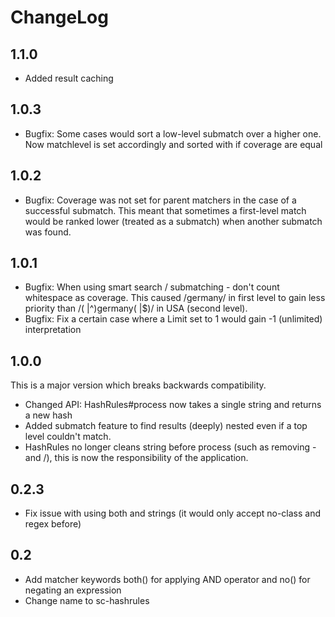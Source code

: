
# ChangeLog

## 1.1.0

* Added result caching

## 1.0.3

* Bugfix: Some cases would sort a low-level submatch over a higher one. Now matchlevel is set accordingly and sorted with if coverage are equal

## 1.0.2

* Bugfix: Coverage was not set for parent matchers in the case of a successful submatch. This meant that sometimes a first-level match would be ranked lower (treated as a submatch) when another submatch was found.

## 1.0.1

* Bugfix: When using smart search / submatching - don't count whitespace as coverage. This caused /germany/ in first level to gain less priority than /( |^)germany( |$)/ in USA (second level).
* Bugfix: Fix a certain case where a Limit set to 1 would gain -1 (unlimited) interpretation

## 1.0.0

This is a major version which breaks backwards compatibility.

* Changed API: HashRules#process now takes a single string and returns a new hash
* Added submatch feature to find results (deeply) nested even if a top level couldn't match.
* HashRules no longer cleans string before process (such as removing - and /), this is now the responsibility of the application.

## 0.2.3

* Fix issue with using both and strings (it would only accept no-class and regex before)

## 0.2

* Add matcher keywords both() for applying AND operator and no() for negating an expression
* Change name to sc-hashrules
